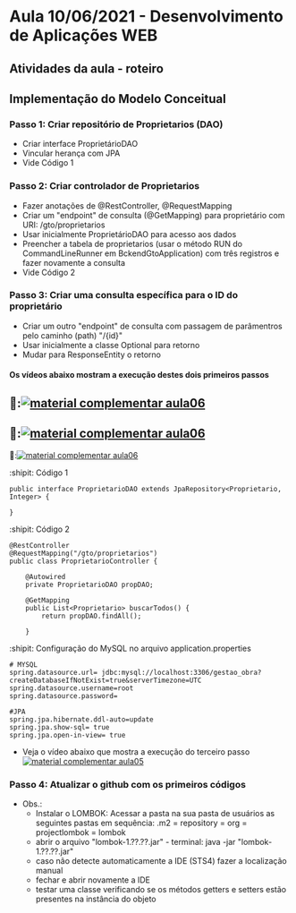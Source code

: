 # Aula 10/06/2021 - Desenvolvimento de Aplicações WEB
## Atividades da aula - roteiro

## Implementação do Modelo Conceitual

### Passo 1: Criar repositório de Proprietarios (DAO)
- Criar interface ProprietárioDAO
- Vincular herança com JPA
- Vide Código 1

### Passo 2: Criar controlador de Proprietarios 
- Fazer anotações de @RestController, @RequestMapping
- Criar um "endpoint" de consulta (@GetMapping) para proprietário com URI: /gto/proprietarios
- Usar inicialmente ProprietárioDAO para acesso aos dados
- Preencher a tabela de proprietarios (usar o método RUN do CommandLineRunner em BckendGtoApplication) com três registros e fazer novamente a consulta
- Vide Código 2

### Passo 3: Criar uma consulta específica para o ID do proprietário
- Criar um outro "endpoint" de consulta com passagem de parâmentros pelo caminho (path) "/{id}"
- Usar inicialmente a classe Optional para retorno
- Mudar para ResponseEntity o retorno

####  Os vídeos abaixo mostram a execução destes dois primeiros passos

🥇:[![material complementar aula06](https://github.com/marcoswagner-commits/gestao_obras_aula_daw/blob/f12b022c5b71942326118f1ea9881b9ed3f1b471/Capa_aula05_mod1.png)](https://www.youtube.com/watch?v=VHhqVr3YLpM)
-
🥈:[![material complementar aula06](https://github.com/marcoswagner-commits/gestao_obras_aula_daw/blob/f12b022c5b71942326118f1ea9881b9ed3f1b471/Capa_aula05_mod1.png)](https://www.youtube.com/watch?v=R9_oUikVjAE)
-
🥉:[![material complementar aula06](https://github.com/marcoswagner-commits/gestao_obras_aula_daw/blob/f12b022c5b71942326118f1ea9881b9ed3f1b471/Capa_aula05_mod1.png)](https://www.youtube.com/watch?v=R9_oUikVjAE)



:shipit: Código 1
```
public interface ProprietarioDAO extends JpaRepository<Proprietario, Integer> {

}
```

:shipit: Código 2
```
@RestController
@RequestMapping("/gto/proprietarios")
public class ProprietarioController {
	
	@Autowired
	private ProprietarioDAO propDAO;
	
	@GetMapping
	public List<Proprietario> buscarTodos() {
		return propDAO.findAll();
		
	}
```






:shipit: Configuração do MySQL no arquivo application.properties
```
# MYSQL
spring.datasource.url= jdbc:mysql://localhost:3306/gestao_obra?createDatabaseIfNotExist=true&serverTimezone=UTC
spring.datasource.username=root
spring.datasource.password=

#JPA
spring.jpa.hibernate.ddl-auto=update
spring.jpa.show-sql= true
spring.jpa.open-in-view= true
```

- Veja o vídeo abaixo que mostra a execução do terceiro passo
[![material complementar aula05](https://raw.githubusercontent.com/marcoswagner-commits/gestao_obras_aula_daw/Documentos/Capa_aula05_mod2.png)](https://youtu.be/gDDe2jvv3fk)

### Passo 4: Atualizar o github com os primeiros códigos

- Obs.: 
	- Instalar o LOMBOK: Acessar a pasta na sua pasta de usuários as seguintes pastas em sequência: .m2 = repository = org = projectlombok = lombok 
	- abrir o arquivo "lombok-1.??.??.jar" - terminal: java -jar "lombok-1.??.??.jar"
	- caso não detecte automaticamente a IDE (STS4) fazer a localização manual
	- fechar e abrir novamente a IDE
	- testar uma classe verificando se os métodos getters e setters estão presentes na instância do objeto
	
